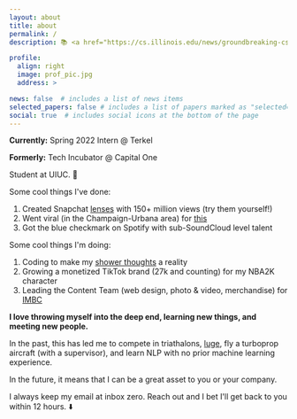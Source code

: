 ```yaml
---
layout: about
title: about
permalink: /
description: 📚 <a href="https://cs.illinois.edu/news/groundbreaking-cs-x-degrees-expand-advertising-economics-gis-and-philosophy">CS + Advertising</a> at the University of Illinois Urbana-Champaign

profile:
  align: right
  image: prof_pic.jpg
  address: >

news: false  # includes a list of news items
selected_papers: false # includes a list of papers marked as "selected={true}"
social: true  # includes social icons at the bottom of the page
---
```


**Currently:** Spring 2022 Intern @ Terkel

**Formerly:** Tech Incubator @ Capital One

Student at UIUC. 🌽

Some cool things I've done:
<a href=""></a>
1. Created Snapchat <a href="https://lensstudio.snapchat.com/creator/1qj0sSa8xjg1C94UkUmBXA">lenses</a> with 150+ million views (try them yourself!)
2. Went viral (in the Champaign-Urbana area) for  <a href="https://www.youtube.com/watch?v=xHLSrK-BY2s">this</a>
3. Got the blue checkmark on Spotify with sub-SoundCloud level talent

Some cool things I'm doing:
1. Coding to make my <a href="projects/" target="_blank">shower thoughts</a> a reality
2. Growing a monetized TikTok brand (27k and counting) for my NBA2K character
3. Leading the Content Team (web design, photo & video, merchandise) for <a href="https://instagram.com/uiuc_imbc">IMBC</a>

**I love throwing myself into the deep end, learning new things, and meeting new people.**

In the past, this has led me to compete in triathalons, <a href="https://msports.org">luge</a>, fly a turboprop aircraft (with a supervisor), and learn NLP with no prior machine learning experience.

In the future, it means that I can be a great asset to you or your company.

I always keep my email at inbox zero. Reach out and I bet I'll get back to you within 12 hours. ⬇️
